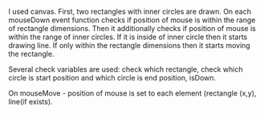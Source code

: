 I used canvas.
First, two rectangles with inner circles are drawn. 
On each mouseDown event function checks if position of mouse is within the range of rectangle dimensions.
Then it additionally checks if position of mouse is within the range of inner circles. If it is inside
of inner circle then it starts drawing line. If only within the rectangle dimensions then it starts moving the rectangle.

Several check variables are used: check which rectangle, check which circle is start position and which
circle is end position, isDown. 

On mouseMove - position of mouse is set to each element (rectangle (x,y), line(if exists).